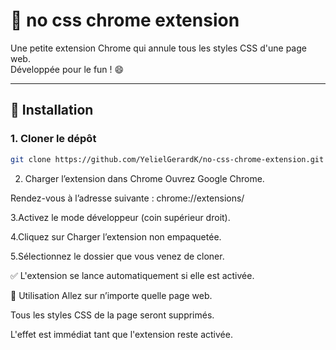 # 🚫 no css chrome extension

Une petite extension Chrome qui annule tous les styles CSS d'une page web.  
Développée pour le fun ! 😄

---

## 🔧 Installation

### 1. Cloner le dépôt

```bash
git clone https://github.com/YelielGerardK/no-css-chrome-extension.git
```

2. Charger l’extension dans Chrome
Ouvrez Google Chrome.

Rendez-vous à l’adresse suivante :
chrome://extensions/

3.Activez le mode développeur (coin supérieur droit).

4.Cliquez sur Charger l’extension non empaquetée.

5.Sélectionnez le dossier que vous venez de cloner.

✅ L'extension se lance automatiquement si elle est activée.

🧪 Utilisation
Allez sur n’importe quelle page web.

Tous les styles CSS de la page seront supprimés.

L'effet est immédiat tant que l'extension reste activée.
